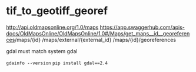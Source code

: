 # tif_to_geotiff_georef

http://api.oldmapsonline.org/1.0/maps
https://app.swaggerhub.com/apis-docs/OldMapsOnline/OldMapsOnline/1.0#/Maps/get_maps__id__georeferences
​/maps​/{id}
/maps/external/{external_id}
​/maps​/{id}​/georeferences

gdal must match system gdal

`gdainfo --version`
`pip install gdal==2.4`
